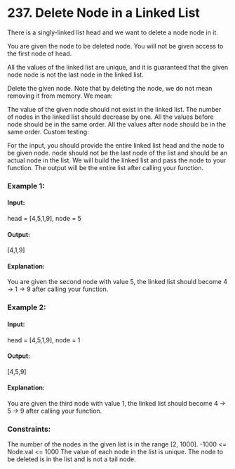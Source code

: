 # 237. Delete Node in a Linked List
There is a singly-linked list head and we want to delete a node node in it.

You are given the node to be deleted node. You will not be given access to the first node of head.

All the values of the linked list are unique, and it is guaranteed that the given node node is not the last node in the linked list.

Delete the given node. Note that by deleting the node, we do not mean removing it from memory. We mean:

The value of the given node should not exist in the linked list.
The number of nodes in the linked list should decrease by one.
All the values before node should be in the same order.
All the values after node should be in the same order.
Custom testing:

For the input, you should provide the entire linked list head and the node to be given node. node should not be the last node of the list and should be an actual node in the list.
We will build the linked list and pass the node to your function.
The output will be the entire list after calling your function.
 
### Example 1:
#### Input:
head = [4,5,1,9], node = 5
#### Output: 
[4,1,9]
#### Explanation: 
You are given the second node with value 5, the linked list should become 4 -> 1 -> 9 after calling your function.

### Example 2:
#### Input:
head = [4,5,1,9], node = 1
#### Output:
[4,5,9]
#### Explanation: 
You are given the third node with value 1, the linked list should become 4 -> 5 -> 9 after calling your function.
 
### Constraints:
The number of the nodes in the given list is in the range [2, 1000].
-1000 <= Node.val <= 1000
The value of each node in the list is unique.
The node to be deleted is in the list and is not a tail node.

